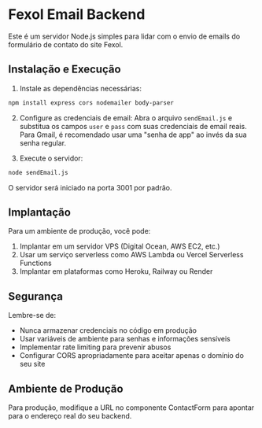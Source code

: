 
# Fexol Email Backend

Este é um servidor Node.js simples para lidar com o envio de emails do formulário de contato do site Fexol.

## Instalação e Execução

1. Instale as dependências necessárias:
```bash
npm install express cors nodemailer body-parser
```

2. Configure as credenciais de email:
Abra o arquivo `sendEmail.js` e substitua os campos `user` e `pass` com suas credenciais de email reais. 
Para Gmail, é recomendado usar uma "senha de app" ao invés da sua senha regular.

3. Execute o servidor:
```bash
node sendEmail.js
```

O servidor será iniciado na porta 3001 por padrão.

## Implantação

Para um ambiente de produção, você pode:

1. Implantar em um servidor VPS (Digital Ocean, AWS EC2, etc.)
2. Usar um serviço serverless como AWS Lambda ou Vercel Serverless Functions
3. Implantar em plataformas como Heroku, Railway ou Render

## Segurança

Lembre-se de:
- Nunca armazenar credenciais no código em produção
- Usar variáveis de ambiente para senhas e informações sensíveis
- Implementar rate limiting para prevenir abusos
- Configurar CORS apropriadamente para aceitar apenas o domínio do seu site

## Ambiente de Produção

Para produção, modifique a URL no componente ContactForm para apontar para o endereço real do seu backend.
